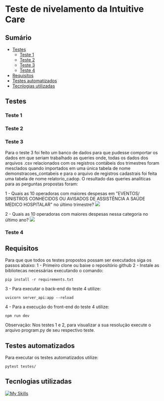 # Teste de nivelamento da Intuitive Care

## Sumário

* [Testes](#testes)
  * [Teste 1](#teste-1)
  * [Teste 2](#teste-2)
  * [Teste 3](#teste-3)
  * [Teste 4](#teste-4)
* [Requisitos](#requisitos)
* [Testes automatizados](#testes-automatizados)
* [Tecnlogias utilizadas](#tecnlogias-utilizadas)

## Testes

### Teste 1

### Teste 2

### Teste 3
Para o teste 3 foi feito um banco de dados para que pudesse comportar os dados em que seriam trabalhado as queries onde, todas os dados dos arquivos .csv relacionados com os registros contábeis dos trimestres foram mesclados quando importados em uma única tabela de nome demonstracoes_contabeis e para o arquivo de registros cadastrais foi feita uma tabela de nome relatorio_cadop.
O resultado das queries analíticas para as perguntas propostas foram:

1 - Quais as 10 operadoras com maiores despesas em "EVENTOS/ SINISTROS CONHECIDOS OU AVISADOS DE ASSISTÊNCIA A SAÚDE MEDICO HOSPITALAR" no último trimestre?
<img src="https://imgur.com/a/S1Veo80.png" />

2 - Quais as 10 operadoras com maiores despesas nessa categoria no último ano?
<img src="https://imgur.com/a/18nSZnI.png" />

### Teste 4

## Requisitos

Para que que todos os testes propostos possam ser executados siga os passos abaixo:
1 - Primeiro clone ou baixe o repositório github
2 - Instale as bibliotecas necessárias executando o comando:

```
pip install -r requirements.txt
```
3 - Para executar o back-end do teste 4 utilize:

```
uvicorn server_api:app --reload
```

4 - Para a execução do front-end do teste 4 utilize:

```
npm run dev
```

Observação: Nos testes 1 e 2, para visualizar a sua resolução execute o arquivo program.py de seu respectivo teste.

## Testes automatizados
Para executar os testes automatizados utilize:

```
pytest testes/
```

## Tecnlogias utilizadas
[![My Skills](https://skillicons.dev/icons?i=git,github,vscode,py,vue,npm,fastapi,mysql)](https://skillicons.dev)
